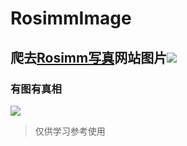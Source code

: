 # RosimmImage

## 爬去[Rosimm写真](http://www.rosimm8.com/)网站图片[![](色色色)](https://github.com/SiberiaDante/RosimmImage/blob/master/image/icon.jpg)

### 有图有真相
[![](截图)](https://github.com/SiberiaDante/RosimmImage/blob/master/image/rosimg.png)



> 仅供学习参考使用